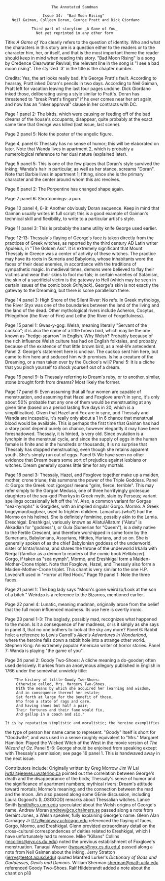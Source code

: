                          The Annotated Sandman

                     Issue 34:  "Bad Moon Rising"
       Neil Gaiman, Colleen Doran, George Pratt and Dick Giordano

                Third part of storyline _A Game of You_
                  Not yet reprinted in any other form

Title:  _A Game of You_ clearly refers to the question of identity.  Who and
what the characters in this story are is a question either to the readers or to
the character him, her, or itself, and that is the most important theme the
reader should keep in mind when reading this story.
	"Bad Moon Rising" is a song by Credence Clearwater Revival; the
relevant line in the song is "I see a bad moon rising".  The stylized `3' in
the title is the chapter number.

Credits:  Yes, the art looks really bad.  It's George Pratt's fault.  According
to hearsay, Pratt inked Doran's pencils in two days.  According to Neil Gaiman,
Pratt left for vacation leaving the last four pages undone.  Dick Giordano
inked those, deliberating using a style similar to Pratt's.  Doran has
threatened to "break Pratt's fingers" if he ever comes near her art again, and
now has an "inker approval" clause in her contracts with DC.

Page 1 panel 2:  The birds, which were causing or feeding off of the bad dreams
of the house's occupants, disappear, quite probably at the exact same time that
George was killed (last issue, last scene).

Page 2 panel 5:  Note the poster of the angelic figure.

Page 4, panel 6:  Thessaly has no sense of humor; this will be elaborated on
later.  Note that Wanda lives in apartment 2, which is probably a numerological
reference to her dual nature (explained later).

Page 5 panel 5:  This is one of the few places that Doran's style survived the
inking; Wanda's hair in particular, as well as her stance, screams "Doran".
Note that Barbie lives in apartment 1; fitting, since she is the primary
character and the center around whom this arc revolves.

Page 6 panel 2:  The Porpentine has changed shape again.

Page 7 panel 6:  Shortcomings: a pun.

Page 10 panel 4, 6-8:  Another obviously Doran sequence.  Keep in mind that
Gaiman usually writes in full script; this is a good example of Gaiman's
technical skill and flexibility, to write to a particular artist's style.

Page 11 panel 3:  This is probably the same utility knife George used earlier.

Page 12-13:  Thessaly's flaying of George's face is taken directly from the
practices of Greek witches, as reported by the third century AD Latin writer
Apuleius, in "The Golden Ass".  It is extremely significant that Mount
Thessaly in Greece was a center of activity of these witches.
	The practice may have its roots in Sumeria and Babylonia, whose
inhabitants wore the faces of their dead enemies, in accordance with the
traditions of sympathetic magic.
	In medieval times, demons were believed to flay their victims and wear
their skins to fool mortals; in certain varieties of Satanism, the skin of a
sacrificial victim is the gateway to Hell (which may be seen in certain issues
of the comic book _Grimjack_).  George's skin is not exactly the gateway to the
Dreaming, but there is some parallelism there.

Page 14 panel 3:  High Shore of the Silent River:  No refs.  In Greek
mythology, the River Styx was one of the boundaries between the land of the
living and the land of the dead.  Other mythological rivers include Acheron,
Cocytus, Phlegethon (the River of Fire) and Lethe (the River of Forgetfulness).

Page 15 panel 1:  Gwas-y-gog:  Welsh, meaning literally "Servant of the
cuckoo"; it is also the name of a little brown bird, which may be the one known
as "hedge-sparrow" in English.
	Why Welsh?  Probably because of the rich influence Welsh culture has
had on English folktales, and probably because of the existence of that little
brown bird, as a real-life antecedent.
	Panel 2:  George's statement here is unclear.  The cuckoo sent him
here, but came to him here and seduced him with promises.  Is he a creature of
the Dreaming, or a man taken over by the Cuckoo's will?
	Panel 5:  It is a cliche that you pinch yourself to shock yourself out
of a dream.

Page 16 panel 9:  Is Thessaly referring to Dream's ruby, or to another,
similar, stone brought forth from dreams?  Most likely the former.

Page 17 panel 6:  Even assuming that all four women are capable of
menstruation, and assuming that Hazel and Foxglove aren't in sync, it's only
about 50% probable that any one of them would be menstruating at any given
time (based on a period lasting five days in 30, which is a simplification).
Given that Hazel and Fox are in sync, and Thessaly and Wanda are incapable,
it's really only about a 1 in 6 chance that menstrual blood would be available.
This is perhaps the first time that Gaiman has had a story point depend purely
on chance, however elegantly it may have been foreshadowed.
	Thessaly, it is hinted, is very old.  Since ovulation is a lynchpin in
the menstrual cycle, and since the supply of eggs in the human female is finite
and in the hundreds or thousands, it is no surprise that Thessaly has stopped
menstruating, even though she retains apparent youth.  She's simply run out of
eggs.
	Panel 9:  We have seen no other evidence that Dream bears some sort of
prejudice against lesbians or witches.  Dream generally spares little time for
any mortals.

Page 18 panel 3:  Thessaly, Hazel, and Foxglove together make up a maiden,
mother, crone triune; this summons the power of the Triple Goddess.
	Panel 4:  Gorgo:  the Greek root /gorgos/ means "grim, fierce,
terrible".  This may refer simply to the Gorgon Medusa, one of three
horrifyingly grotesque daughters of the sea-god Phorkys in Greek myth,
slain by Perseus; variant spellings occasionally left off the 'n'.
Also, a common variant for Gorgas "sea-nymphs" is Gorgides, with an implied
singular Gorgo.
	Mormo:  A Greek bogeyman/bugbear, used to frighten children.  Lamachus
(who?) had the Mormo on his helmet.  She is definitely feminine, possibly akin
to the Lamia.
	Ereschigal:  Ereshkigal, variously known as Allatu/Allatum ("Alatu" is
Akkadian for "goddess"), or Gula (Sumerian for "Queen"), is a deity native to
the Fertile Crescent, and therefore worshipped in some form by the Sumerians,
Babylonians, Assyrians, Hittites, Hurians, and so on.  She is generally spoken
of as the chief Babylonian goddess of the underworld, sister of Ishtar/Inanna,
and shares the throne of the underworld Irkalla with Nergal (familiar as a
demon to readers of the comic book _Hellblazer_).
	Gorgo, if taken as "sea nymph", Mormo, and Ereshkigal form a Maiden-
Mother-Crone triplet.
	Note that Foxglove, Hazel, and Thessaly also form a Maiden-Mother-Crone
triplet.
This chant is very similar to the one H.P. Lovecraft used in "Horror at Red Hook."
Page 19 panel 1:  Note the three faces.

Page 21 panel 1:  The bag lady says "Moon's gone weirdzo/Look at the son of a
bitch."  Weirdzo is a reference to the Bizarros, mentioned earlier.

Page 22 panel 4:  Lunatic, meaning madman, originally arose from the belief
that the full moon influenced madness.  Its use here is overtly ironic.

Page 23 panel 1-3:  The baglady, possibly mad, recognizes what happened to the
moon.  Is it a consequence of her madness, or is it simply as she says in panel
3, that no one bothers to look at the sky any more?
	Panel 6:  Rabbit hole:  a reference to Lewis Carroll's _Alice's
Adventures in Wonderland_, where the heroine falls down a rabbit hole into a
strange other world.  Stephen King:  An extremely popular American writer of
horror stories.
	Panel 7:  Wanda is playing "the game of you".

Page 24 panel 2:  Goody Two-Shoes:  A cliche meaning a do-gooder; often used
derisively.  It arises from an anonymous allegory published in English in 1766
under the somewhat unwieldy title:

        "The history of little Goody Two-Shoes:
         Otherwise called, Mrs. Margery Two-Shoes.
         With the means by which she acquired her learning and wisdom,
         And in consequence thereof her estate;
         Set forth at large for the benefit of those,
         Who from a state of rags and care,
         And having shoes but half a pair;
         Their fortunes and their fame would fix,
         And gallop in a coach and six."

	It is by reputation simplistic and moralistic; the heroine exemplifies
the type of person her name came to represent.  "Goody" itself is short for
"Goodwife", and was used in a sense roughly equivalent to "Mrs."
	Margaret Hamilton:  Played the Wicked Witch of the West in the
movie version of _The Wizard of Oz_.
       	Panel 5-6:  George should be enjoined from speaking except with
Thessaly's permission; see page 16 panel 1.  This is handwaved away in the next
issue.

Contributors include:
    Originally written by Greg Morrow
	Jim W Lai <jwtlai@jeeves.uwaterloo.ca> pointed out the correlation
between George's death and the disappearance of the birds; Thessaly's sense of
humor and the significance of apartment numbers; mythical rivers; Dream's
attitude toward mortals; Mormo's meaning; and the connection between the mad
and the moon.
	Jim also passed along some GEnie discussion, including Laura Osgood's
(L.OSGOOD) remarks about Thessalian witches.
	Lance Smith <lsmith@cs.umn.edu> speculated about the Welsh origins of
George's name.
	Andrew Moran <andrew@cs.chalmers.se> passed along a note from Geraint
Jones, a Welsh speaker, fully explaining George's name.
	Glenn Alan Carnagey Jr <lf7z@midway.uchicago.edu> referenced the
flaying of faces, Gorgo, Mormo, and Ereshkigal.  Glenn provided extraordinary
detail on the cross-cultural correspondences of deities related to Ereshkigal,
which I have unfortunately had to remove.
	Mike "Killans" Collins (mcollins@nyx.cs.du.edu) noted the previous
establishment of Foxglove's menstruation.
	Tanaqui Weaver (tweaver@nyx.cs.du.edu) passed along a note from Neil
Gaiman about the inking.
	Jerry Stratton (jerry@teetot.acusd.edu) quoted Manfred Lurker's
_Dictionary of Gods and Goddesses, Devils and Demons_.
	William Sherman <sherman@math.ucla.edu> referenced Goody Two-Shoes.
	Ralf Hildebrandt added a note about the chant on p18
